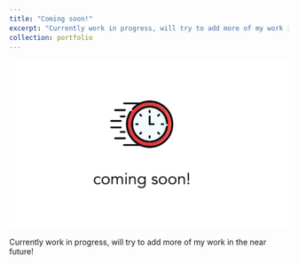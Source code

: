 ```yaml
---
title: "Coming soon!"
excerpt: "Currently work in progress, will try to add more of my work in the near future!<br/><img src='/images/Coming-Soon.png'>"
collection: portfolio
---
```


<img src='/images/Coming-Soon.png' style="max-width: 100%; height: auto;">

Currently work in progress, will try to add more of my work in the near future!